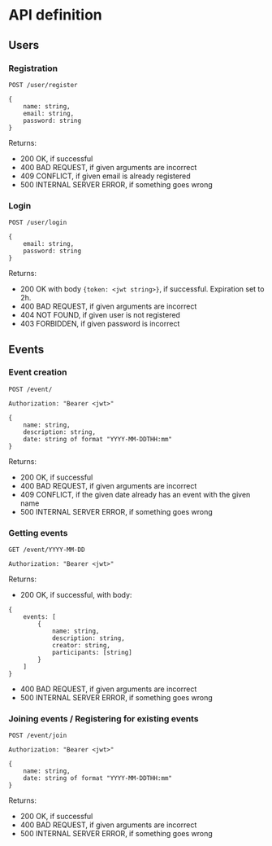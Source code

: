 # API definition
## Users
### Registration
```
POST /user/register

{
    name: string,
    email: string,
    password: string
}
```
Returns:
- 200 OK, if successful
- 400 BAD REQUEST, if given arguments are incorrect
- 409 CONFLICT, if given email is already registered
- 500 INTERNAL SERVER ERROR, if something goes wrong

### Login
```
POST /user/login

{
    email: string,
    password: string
}
```
Returns:
- 200 OK with body `{token: <jwt string>}`, if successful. Expiration set to 2h.
- 400 BAD REQUEST, if given arguments are incorrect
- 404 NOT FOUND, if given user is not registered 
- 403 FORBIDDEN, if given password is incorrect

## Events
### Event creation
```
POST /event/

Authorization: "Bearer <jwt>"

{
    name: string,
    description: string,
    date: string of format "YYYY-MM-DDTHH:mm"
}
```
Returns:
- 200 OK, if successful
- 400 BAD REQUEST, if given arguments are incorrect
- 409 CONFLICT, if the given date already has an event with the given name
- 500 INTERNAL SERVER ERROR, if something goes wrong

### Getting events
```
GET /event/YYYY-MM-DD

Authorization: "Bearer <jwt>"
```

Returns:
- 200 OK, if successful, with body:
```
{
    events: [
        {
            name: string,
            description: string,
            creator: string,
            participants: [string]
        }
    ]
}
```
- 400 BAD REQUEST, if given arguments are incorrect
- 500 INTERNAL SERVER ERROR, if something goes wrong

### Joining events / Registering for existing events
```
POST /event/join

Authorization: "Bearer <jwt>"

{
    name: string,
    date: string of format "YYYY-MM-DDTHH:mm"
}
```

Returns:
- 200 OK, if successful
- 400 BAD REQUEST, if given arguments are incorrect
- 500 INTERNAL SERVER ERROR, if something goes wrong